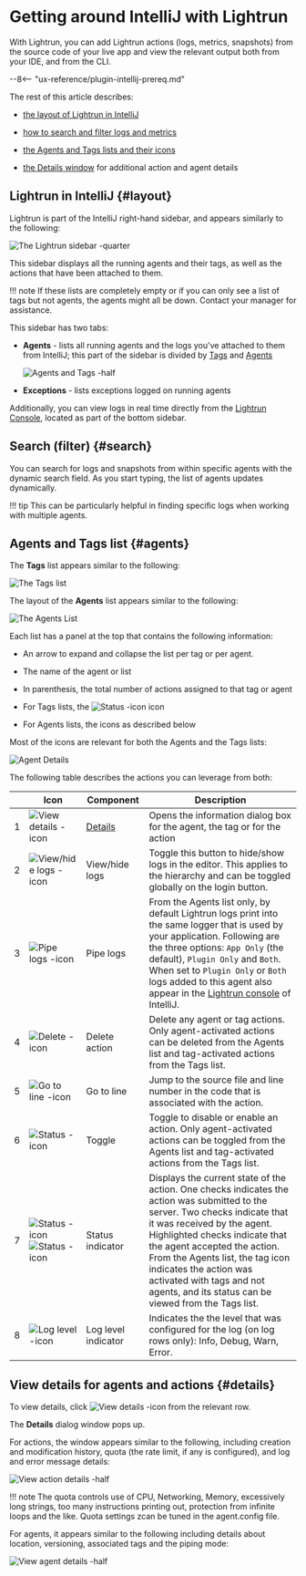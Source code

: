 
# Getting around IntelliJ with Lightrun

With Lightrun, you can add Lightrun actions (logs, metrics, snapshots) from the source code of your live app and view the relevant output both from your IDE, and from the CLI.    



--8<-- "ux-reference/plugin-intellij-prereq.md"


The rest of this article describes:

- [the layout of Lightrun in IntelliJ](#layout)

- [how to search and filter logs and metrics](#search)

- [the Agents and Tags lists and their icons](#agents)

- [the Details window](#details) for additional action and agent details 
 
                                                 
## Lightrun in IntelliJ {#layout}

Lightrun is part of the IntelliJ right-hand sidebar, and appears similarly to the following: 

![The Lightrun sidebar -quarter](assets/images/drawer.png)

 This sidebar displays all the running agents and their tags, as well as the actions that have been attached to them.

!!! note
     If these lists are completely empty or if you can only see a list of tags but not agents, the agents might all be down. Contact your manager for assistance.


This sidebar has two tabs: 

- **Agents** - lists all running agents and the logs you've attached to them from IntelliJ; this part of the sidebar is divided by [Tags](#tags) and [Agents](#agents)

    ![Agents and Tags -half](assets/images/agents-tags-exceptions.png)

- **Exceptions** - lists exceptions logged on running agents

Additionally, you can view logs in real time directly from the [Lightrun Console](LightrunConsole.md), located as part of the bottom sidebar. 

## Search (filter) {#search}

You can search for logs and snapshots from within specific agents with the dynamic search field. As you start typing, the list of agents updates dynamically. 

!!! tip
    This can be particularly helpful in finding specific logs when working with multiple agents.
	
## Agents and Tags list {#agents}

The **Tags** list appears similar to the following: 

![The Tags list](assets/images/tags.png)

The layout of the **Agents** list appears similar to the following:

![The Agents List](assets/images/agents.pn.png)

Each list has a panel at the top that contains the following information: 

- An arrow to expand and collapse the list per tag or per agent.

- The name of the agent or list 

- In parenthesis, the total number of actions assigned to that tag or agent

- For Tags lists, the ![Status -icon](assets/images/i-tag.png) icon

- For Agents lists, the icons as described below

Most of the icons are relevant for both the Agents and the Tags lists:

![Agent Details](assets/images/agent-annotated.png)


The following table describes the actions you can leverage from both:

|      | Icon                                                         | Component           | Description                                                  |
| ---- | ------------------------------------------------------------ | ------------------- | ------------------------------------------------------------ |
| 1    | ![View details -icon](assets/images/i-details.png)           | [Details](#details) | Opens the information dialog box for the agent, the tag or for the action    |
| 2    | ![View/hide logs -icon](assets/images/i-eye.png)             | View/hide logs      | Toggle this button to hide/show logs in the editor. This applies to the hierarchy and can be toggled globally on the login button. |
| 3    | ![Pipe logs -icon](assets/images/i-pipe.png)                 | Pipe logs           | From the Agents list only, by default Lightrun logs print into the same logger that is used by your application. Following are the three options: `App Only` (the default), `Plugin Only` and `Both`. When set to `Plugin Only` or `Both` logs added to this agent also appear in the [Lightrun console](LightrunConsole.md) of IntelliJ. |
| 4    | ![Delete -icon](assets/images/i-delete.png)                  | Delete action       | Delete any agent or tag actions. Only agent-activated actions can be deleted from the Agents list and tag-activated actions from the Tags list. |
| 5    | ![Go to line -icon](assets/images/i-goto.png)                | Go to line          | Jump to the source file and line number in the code that is associated with the action. |
| 6    | ![Status -icon](assets/images/i-toggle.png)                  | Toggle              | Toggle to disable or enable an action. Only agent-activated actions can be toggled from the Agents list and tag-activated actions from the Tags list. |
| 7    | ![Status -icon](assets/images/i-status.png)![Status -icon](assets/images/i-tag.png) | Status indicator    | Displays the current state of the action. One checks indicates the action was submitted to the server. Two checks indicate that it was received by the agent. Highlighted checks indicate that the agent accepted the action. From the Agents list, the tag icon indicates the action was activated with tags and not agents, and its status can be viewed from the Tags list. |
| 8    | ![Log level -icon](assets/images/i-loglevel.png)             | Log level indicator | Indicates the the level that was configured for the log (on log rows only): Info, Debug, Warn, Error. |

## View details for agents and actions {#details}

To view details, click ![View details -icon](assets/images/i-details.png) from the relevant row. 

The **Details** dialog window pops up. 

For actions, the window appears similar to the following, including creation and modification history, quota (the rate limit, if any is configured), and log and error message details: 


![View action details -half](assets/images/details-action.png) 

!!! note
     The quota controls use of CPU, Networking, Memory, excessively long strings, too many instructions printing out, protection from infinite loops and the like. 
     Quota settings zcan be tuned in the agent.config file.

For agents, it appears similar to the following including details about location, versioning, associated tags and the piping mode: 

![View agent details -half](assets/images/details-agents.png) 


